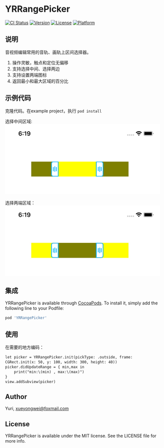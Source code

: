 # YRRangePicker

[![CI Status](https://img.shields.io/travis/Yuri/YRRangePicker.svg?style=flat)](https://travis-ci.org/Yuri/YRRangePicker)
[![Version](https://img.shields.io/cocoapods/v/YRRangePicker.svg?style=flat)](https://cocoapods.org/pods/YRRangePicker)
[![License](https://img.shields.io/cocoapods/l/YRRangePicker.svg?style=flat)](https://cocoapods.org/pods/YRRangePicker)
[![Platform](https://img.shields.io/cocoapods/p/YRRangePicker.svg?style=flat)](https://cocoapods.org/pods/YRRangePicker)

## 说明

音视频编辑常用的音轨、画轨上区间选择器。
1. 操作灵敏，触点和定位无偏移
2. 支持选择中间、选择两边
3. 支持设置两端图标
4. 返回最小和最大区域的百分比

## 示例代码

克隆代码。在example project，执行 `pod install`

选择中间区域:
![选择中间区域](1.jpg)


选择两端区域：
![选择两端区域](2.jpg)


## 集成

YRRangePicker is available through [CocoaPods](https://cocoapods.org). To install
it, simply add the following line to your Podfile:

```ruby
pod 'YRRangePicker'
```
## 使用

在需要的地方编码：
```
let picker = YRRangePicker.init(pickType: .outside, frame: CGRect.init(x: 50, y: 100, width: 300, height: 40))
picker.didUpdateRange = { min,max in
    print("min:\(min) , max:\(max)")
}
view.addSubview(picker)
```

## Author

Yuri, xueyongwei@foxmail.com

## License

YRRangePicker is available under the MIT license. See the LICENSE file for more info.

